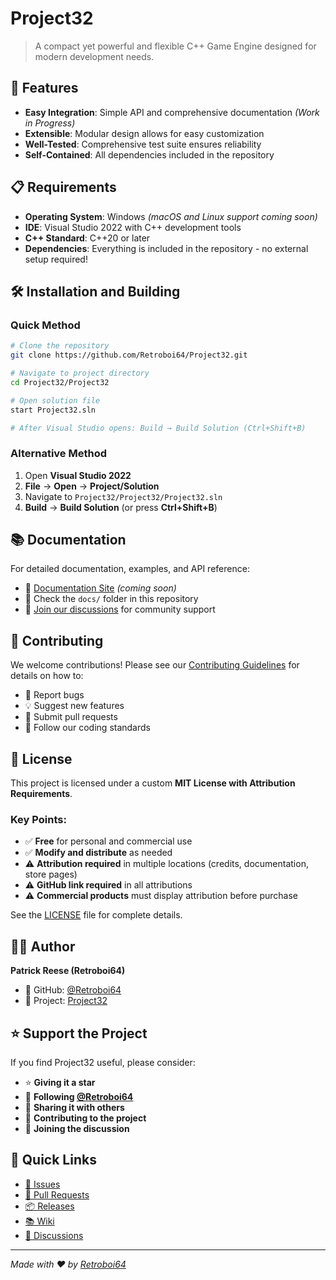 ﻿# Project32

> A compact yet powerful and flexible C++ Game Engine designed for modern development needs.

## 🚀 Features

- **Easy Integration**: Simple API and comprehensive documentation *(Work in Progress)*
- **Extensible**: Modular design allows for easy customization
- **Well-Tested**: Comprehensive test suite ensures reliability
- **Self-Contained**: All dependencies included in the repository

## 📋 Requirements

- **Operating System**: Windows *(macOS and Linux support coming soon)*
- **IDE**: Visual Studio 2022 with C++ development tools
- **C++ Standard**: C++20 or later
- **Dependencies**: Everything is included in the repository - no external setup required!

## 🛠️ Installation and Building

### Quick Method
```bash
# Clone the repository
git clone https://github.com/Retroboi64/Project32.git

# Navigate to project directory
cd Project32/Project32

# Open solution file
start Project32.sln

# After Visual Studio opens: Build → Build Solution (Ctrl+Shift+B)
```

### Alternative Method
1. Open **Visual Studio 2022**
2. **File** → **Open** → **Project/Solution**
3. Navigate to `Project32/Project32/Project32.sln`
4. **Build** → **Build Solution** (or press **Ctrl+Shift+B**)

## 📚 Documentation

For detailed documentation, examples, and API reference:
- 📖 [Documentation Site](link-to-docs) *(coming soon)*
- 📁 Check the `docs/` folder in this repository
- 💬 [Join our discussions](https://github.com/Retroboi64/Project32/discussions) for community support

## 🤝 Contributing

We welcome contributions! Please see our [Contributing Guidelines](CONTRIBUTING.md) for details on how to:

- 🐛 Report bugs
- 💡 Suggest new features  
- 🔧 Submit pull requests
- 📝 Follow our coding standards

## 📄 License

This project is licensed under a custom **MIT License with Attribution Requirements**.

### Key Points:
- ✅ **Free** for personal and commercial use
- ✅ **Modify and distribute** as needed
- ⚠️ **Attribution required** in multiple locations (credits, documentation, store pages)
- ⚠️ **GitHub link required** in all attributions
- ⚠️ **Commercial products** must display attribution before purchase

See the [LICENSE](LICENSE) file for complete details.

## 👨‍💻 Author

**Patrick Reese (Retroboi64)**
- 🐙 GitHub: [@Retroboi64](https://github.com/Retroboi64)
- 🚀 Project: [Project32](https://github.com/Retroboi64/Project32)

## ⭐ Support the Project

If you find Project32 useful, please consider:
- ⭐ **Giving it a star**
- 👤 **Following [@Retroboi64](https://github.com/Retroboi64)**
- 📢 **Sharing it with others**
- 🤝 **Contributing to the project**
- 💬 **Joining the discussion**

## 🔗 Quick Links

- [🐛 Issues](https://github.com/Retroboi64/Project32/issues)
- [🔧 Pull Requests](https://github.com/Retroboi64/Project32/pulls)
- [📦 Releases](https://github.com/Retroboi64/Project32/releases)
- [📚 Wiki](https://github.com/Retroboi64/Project32/wiki)
- [💬 Discussions](https://github.com/Retroboi64/Project32/discussions)

---

*Made with ❤️ by [Retroboi64](https://github.com/Retroboi64)*